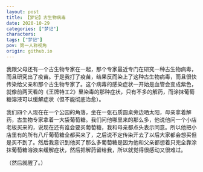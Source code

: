 ```yaml
---
layout: post
title: 【梦记】古生物病毒
date: 2020-10-29
categories: ["梦记"]
characters: 
tags: ["梦记"]
pov: 第一人称视角
origin: github.io
---
```


我跟父母还有一个古生物专家在一起，那个专家最近专门在研究一种古生物病毒，而且研究出了疫苗。于是我打了疫苗，结果反而染上了这种古生物病毒，而且很快传染给父亲和那个古生物专家了。这个病毒的感染症状一开始是血管会变成紫色，就像前两天看的《王牌特工2》里染毒的那种症状，只有不多的解药，而涂抹葡萄糖溶液可以缓解症状（但不能彻底治愈）。

我们四个人现在在一个公园的角落，坐在一张石质圆桌旁边晒太阳，母亲拿着解药，古生物专家拿着一大袋葡萄糖。我们问他哪里来的那么多，他说他问一个小店老板买来的，说现在还有谁会要买葡萄糖，我和母亲都点头表示同意。所以他把小店里有的所有八斤葡萄糖全都买来了，之后说不定传染开去了以后大家都会想买但是买不到了。然后我意识到他买了那么多葡萄糖是因为他和父亲都想着只完全靠涂抹葡萄糖溶液来缓解症状，然后把解药留给我，所以就觉得很感动又很难过。

（然后就醒了。）